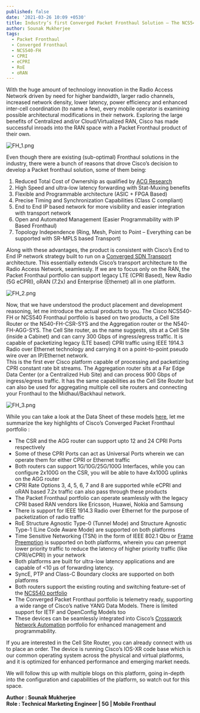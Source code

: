 ```yaml
---
published: false
date: '2021-03-26 10:09 +0530'
title: Industry’s first Converged Packet Fronthaul Solution – The NCS540-FH
author: Sounak Mukherjee
tags:
  - Packet Fronthaul
  - Converged Fronthaul
  - NCS540-FH
  - CPRI
  - eCPRI
  - RoE
  - oRAN
---
```



With the huge amount of technology innovation in the Radio Access Network driven by need for higher bandwidth, larger radio channels, increased network density, lower latency, power efficiency and enhanced inter-cell coordination (to name a few), every mobile operator is examining possible architectural modifications in their network. Exploring the large benefits of Centralized and/or Cloud/Virtualized RAN, Cisco has made successful inroads into the RAN space with a Packet Fronthaul product of their own.  


![FH_1.png]({{site.baseurl}}/images/FH_1.png)
  
  
Even though there are existing (sub-optimal) Fronthaul solutions in the industry, there were a bunch of reasons that drove Cisco’s decision to develop a Packet fronthaul solution, some of them being:  
1. Reduced Total Cost of Ownership as qualified by [ACG Research](https://www.cisco.com/c/dam/en/us/solutions/collateral/service-provider/mobile-internet/acg-fronthaul-architectures-for-5g-networks.pdf)  
2. High Speed and ultra-low latency forwarding with Stat-Muxing benefits
3. Flexible and Programmable architecture (ASIC + FPGA Based)
4. Precise Timing and Synchronization Capabilities (Class C compliant)
5. End to End IP based network for more visibility and easier integration with transport network
6. Open and Automated Management (Easier Programmability with IP Based Fronthaul)
7. Topology Independence (Ring, Mesh, Point to Point – Everything can be supported with SR-MPLS based Transport)  

Along with these advantages, the product is consistent with Cisco’s End to End IP network strategy built to run on a [Converged SDN Transport](https://www.cisco.com/c/en/us/solutions/service-provider/converged-sdn-transport.html) architecture. This essentially extends Cisco’s transport architecture to the Radio Access Network, seamlessly. If we are to focus only on the RAN, the Packet Fronthaul portfolio can support legacy LTE (CPRI Based), New Radio (5G eCPRI), oRAN (7.2x) and Enterprise (Ethernet) all in one platform.
  

![FH_2.png]({{site.baseurl}}/images/FH_2.png)
  
  
Now, that we have understood the product placement and development reasoning, let me introduce the actual products to you. The Cisco NCS540-FH or NCS540 Fronthaul portfolio is based on two products, a Cell Site Router or the N540-FH-CSR-SYS and the Aggregation router or the N540-FH-AGG-SYS. The Cell Site router, as the name suggests, sits at a Cell Site (inside a Cabinet) and can carry 300 Gbps of ingress/egress traffic. It is capable of packetizing legacy (LTE based) CPRI traffic using IEEE 1914.3 Radio over Ethernet technology and carrying it on a point-to-point pseudo wire over an IP/Ethernet network.  
This is the first ever Cisco platform capable of processing and packetizing CPRI constant rate bit streams. The Aggregation router sits at a Far Edge Data Center (or a Centralized Hub Site) and can process 900 Gbps of ingress/egress traffic. It has the same capabilities as the Cell Site Router but can also be used for aggregating multiple cell site routers and connecting your Fronthaul to the Midhaul/Backhaul network.
  
  
![FH_3.png]({{site.baseurl}}/images/FH_3.png)
  
  
While you can take a look at the Data Sheet of these models [here](https://www.cisco.com/c/en/us/products/collateral/routers/network-convergence-system-500-series-routers/datasheet-c78-744599.html), let me summarize the key highlights of Cisco’s Converged Packet Fronthaul portfolio :  
- The CSR and the AGG router can support upto 12 and 24 CPRI Ports respectively
- Some of these CPRI Ports can act as Universal Ports wherein we can operate them for either CPRI or Ethernet traffic
- Both routers can support 1G/10G/25G/100G Interfaces, while you can configure 2x100G on the CSR, you will be able to have 4x100G uplinks on the AGG router
- CPRI Rate Options 3, 4, 5, 6, 7 and 8 are supported while eCPRI and oRAN based 7.2x traffic can also pass through these products
- The Packet Fronthaul portfolio can operate seamlessly with the legacy CPRI based RAN vendors like Ericsson, Huawei, Nokia and Samsung 
- There is support for IEEE 1914.3 Radio over Ethernet for the purpose of packetization of radio traffic
- RoE Structure Agnostic Type-0 (Tunnel Mode) and Structure Agnostic Type-1 (Line Code Aware Mode) are supported on both platforms
- Time Sensitive Networking (TSN) in the form of IEEE 802.1 Qbu or [Frame Preemption](https://www.ieee802.org/1/pages/802.1bu.html) is supported on both platforms, wherein you can preempt lower priority traffic to reduce the latency of higher priority traffic (like CPRI/eCPRI) in your network
- Both platforms are built for ultra-low latency applications and are capable of <10 µs of forwarding latency.
- SyncE, PTP and Class-C Boundary clocks are supported on both platforms
- Both routers support the existing routing and switching feature-set of the [NCS540 portfolio](https://www.cisco.com/c/en/us/products/collateral/routers/network-convergence-system-500-series-routers/datasheet-c78-740296.html)
- The Converged Packet Fronthaul portfolio is telemetry ready, supporting a wide range of Cisco’s native YANG Data Models. There is limited support for IETF and OpenConfig Models too
- These devices can be seamlessly integrated into Cisco’s [Crosswork Network Automation](https://www.cisco.com/c/en/us/products/cloud-systems-management/crosswork-network-automation/index.html) portfolio for enhanced management and programmability.  

If you are interested in the Cell Site Router, you can already connect with us to place an order. The device is running Cisco’s IOS-XR code base which is our common operating system across the physical and virtual platforms, and it is optimized for enhanced performance and emerging market needs.  

We will follow this up with multiple blogs on this platform, going in-depth into the configuration and capabilities of the platform, so watch out for this space.  

**Author : Sounak Mukherjee**  
**Role : Technical Marketing Engineer | 5G | Mobile Fronthaul**
